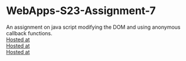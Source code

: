 # WebApps-S23-Assignment-7
An assignment on java script modifying the DOM and using anonymous callback functions.<br>
[Hosted at]( https://44-563-web-apps-s23.github.io/44563-webapps-s23-assignment7-Raghunw/hunter.html)<br>
[Hosted at]( https://44-563-web-apps-s23.github.io/44563-webapps-s23-assignment7-Raghunw/react.html)<br>
[Hosted at]( https://44-563-web-apps-s23.github.io/44563-webapps-s23-assignment7-Raghunw/delayq.html)
